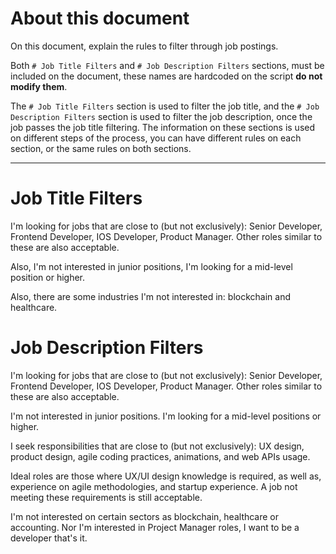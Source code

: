 # About this document
On this document, explain the rules to filter through job postings. 

Both `# Job Title Filters` and `# Job Description Filters` sections, must be included on the document, these names are hardcoded on the script __do not modify them__.

The `# Job Title Filters` section is used to filter the job title, and the `# Job Description Filters` section is used to filter the job description, once the job passes the job title filtering. The information on these sections is used on different steps of the process, you can have different rules on each section, or the same rules on both sections.

-----

# Job Title Filters
I'm looking for jobs that are close to (but not exclusively): Senior Developer, Frontend Developer, IOS Developer, Product Manager. Other roles similar to these are also acceptable.

Also, I'm not interested in junior positions, I'm looking for a mid-level position or higher.

Also, there are some industries I'm not interested in: blockchain and healthcare.

# Job Description Filters
I'm looking for jobs that are close to (but not exclusively): Senior Developer, Frontend Developer, IOS Developer, Product Manager. Other roles similar to these are also acceptable.

I'm not interested in junior positions. I'm looking for a mid-level positions or higher.

I seek responsibilities that are close to (but not exclusively): UX design, product design, agile coding practices, animations, and web APIs usage.

Ideal roles are those where UX/UI design knowledge is required, as well as, experience on agile methodologies, and startup experience. A job not meeting these requirements is still acceptable.

I'm not interested on certain sectors as blockchain, healthcare or accounting. Nor I'm interested in Project Manager roles, I want to be a developer that's it.
